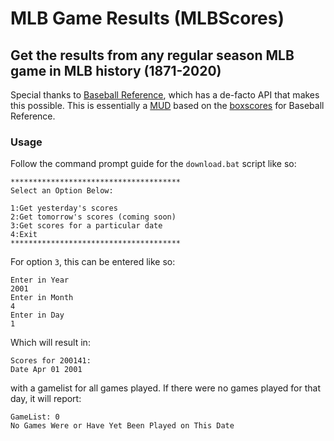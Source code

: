 # MLB Game Results (MLBScores)
## Get the results from any regular season MLB game in MLB history (1871-2020)

Special thanks to [Baseball Reference](https://www.baseball-reference.com/), which has a de-facto API that makes this possible.
This is essentially a [MUD](https://en.wikipedia.org/wiki/MUD) based on the [boxscores](https://www.baseball-reference.com/boxes/) for Baseball Reference.

### Usage
Follow the command prompt guide for the `download.bat` script like so:

```
**************************************
Select an Option Below:

1:Get yesterday's scores
2:Get tomorrow's scores (coming soon)
3:Get scores for a particular date
4:Exit
**************************************
```

For option ``3``, this can be entered like so:

```
Enter in Year
2001
Enter in Month
4
Enter in Day
1
```

Which will result in:

```
Scores for 200141:
Date Apr 01 2001
```

with a gamelist for all games played.
If there were no games played for that day, it will report:

```
GameList: 0
No Games Were or Have Yet Been Played on This Date
```
